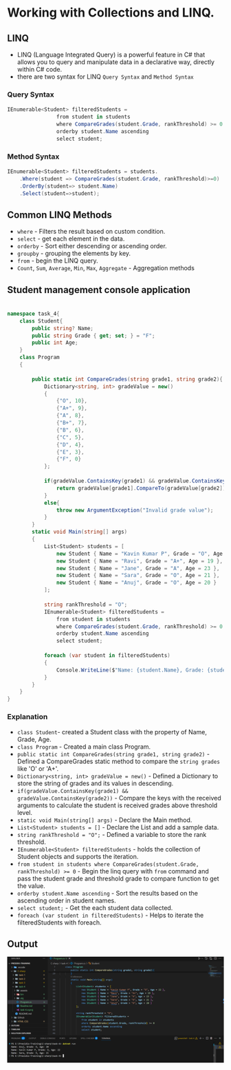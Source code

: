 # Working with Collections and LINQ.

## LINQ

- LINQ (Language Integrated Query) is a powerful feature in C# that allows you to query and manipulate data in a declarative way, directly within C# code.
- there are two syntax for LINQ `Query Syntax` and `Method Syntax`

### Query Syntax

``` c#
IEnumerable<Student> filteredStudents = 
                from student in students
                where CompareGrades(student.Grade, rankThreshold) >= 0
                orderby student.Name ascending
                select student;
```

### Method Syntax

``` c#
IEnumerable<Student> filteredStudents = students.
    .Where(student => CompareGrades(student.Grade, rankThreshold)>=0)
    .OrderBy(student=> student.Name)
    .Select(student=>student);
```

## Common LINQ Methods

- `where` - Filters the result based on custom condition.
- `select` - get each element in the data.
- `orderby` - Sort either descending or ascending order.
- `groupby` - grouping the elements by key.
- `from` - begin the LINQ query.
- `Count`, `Sum`, `Average`, `Min`, `Max`, `Aggregate`  - Aggregation methods


## Student management console application

```c#

namespace task_4{
    class Student{
        public string? Name;
        public string Grade { get; set; } = "F";
        public int Age;
    }
    class Program
    {

        public static int CompareGrades(string grade1, string grade2){
            Dictionary<string, int> gradeValue = new()
            {
                {"O", 10},
                {"A+", 9},
                {"A", 8},
                {"B+", 7},
                {"B", 6},
                {"C", 5},
                {"D", 4},
                {"E", 3},
                {"F", 0}
            };

            if(gradeValue.ContainsKey(grade1) && gradeValue.ContainsKey(grade2)){
                return gradeValue[grade1].CompareTo(gradeValue[grade2]);
            }
            else{
                throw new ArgumentException("Invalid grade value");
            }
        }
        static void Main(string[] args)
        {
            List<Student> students = [
                new Student { Name = "Kavin Kumar P", Grade = "O", Age = 22 },
                new Student { Name = "Ravi", Grade = "A+", Age = 19 },
                new Student { Name = "Jane", Grade = "A", Age = 23 },
                new Student { Name = "Sara", Grade = "O", Age = 21 },
                new Student { Name = "Anuj", Grade = "O", Age = 20 }
            ];
            
            string rankThreshold = "O";
            IEnumerable<Student> filteredStudents = 
                from student in students
                where CompareGrades(student.Grade, rankThreshold) >= 0
                orderby student.Name ascending
                select student;

            foreach (var student in filteredStudents)
            {
                Console.WriteLine($"Name: {student.Name}, Grade: {student.Grade}, Age: {student.Age}");
            }
        }
    }
}
```

### Explanation

- `class Student`-  created a Student class with the property of Name, Grade, Age.
- `class Program` - Created a main class Program.
- `public static int CompareGrades(string grade1, string grade2)` - Defined a CompareGrades static method to compare the `string grades` like 'O' or 'A+'.
- `Dictionary<string, int> gradeValue = new()` - Defined a Dictionary to store the string of grades and its values in descending.
- `if(gradeValue.ContainsKey(grade1) && gradeValue.ContainsKey(grade2))` - Compare the keys with the received arguments to calculate the student is received grades above threshold level.
- `static void Main(string[] args)` - Declare the Main method.
- `List<Student> students = []` - Declare the List and add a sample data.
- `string rankThreshold = "O";` - Defined a variable to store the rank threshold.
- `IEnumerable<Student> filteredStudents` - holds the collection of Student objects and supports the iteration.
- `from student in students where CompareGrades(student.Grade, rankThreshold) >= 0` - Begin the linq query with `from` command and pass the student grade and threshold grade to compare function to get the value.
- `orderby student.Name ascending` - Sort the results based on the ascending order in student names.
- `select student;` - Get the each student data collected.
- `foreach (var student in filteredStudents)` - Helps to iterate the filteredStudents with foreach.

## Output

![alt text](./assests/image.png)